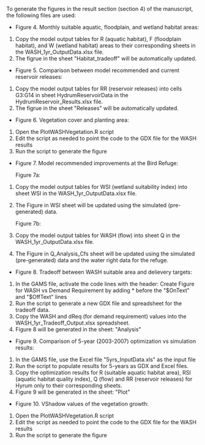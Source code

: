 To generate the figures in the result section (section 4) of the manuscript, the following files are used:

* Figure 4. Monthly suitable aquatic, floodplain, and wetland habitat areas:
1. Copy the model output tables for R (aquatic habitat), F (floodplain habitat), and W (wetland habitat) areas to their corresponding sheets in the WASH_1yr_OutputData.xlsx file. 
2. The figrue in the sheet "Habitat_tradeoff" will be automatically updated.

* Figure 5. Comparison between model recommended and current reservoir releases:
1. Copy the model output tables for RR (reservoir releases) into cells G3:G14 in sheet HydrumReservoirData in the HydrumReservoir_Results.xlsx file. 
2. The figrue in the sheet "Releases" will be automatically updated.

* Figure 6. Vegetation cover and planting area:
1. Open the PlotWASHVegetation.R script
2. Edit the script as needed to point the code to the GDX file for the WASH results
3. Run the script to generate the figure

* Figure 7. Model recommended improvements at the Bird Refuge:
	
	Figure 7a:

1. Copy the model output tables for WSI (wetland suitability index) into sheet WSI in the WASH_1yr_OutputData.xlsx file.
2. The Figure in WSI sheet will be updated using the simulated (pre-generated) data.


	Figure 7b:

1. Copy the model output tables for WASH (flow) into sheet Q in the WASH_1yr_OutputData.xlsx file.
2. The Figure in Q_Analysis_Cfs sheet will be updated using the simulated (pre-generated) data and the water right data for the refuge.

* Figure 8. Tradeoff between WASH suitable area and delievery targets:
1. In the GAMS file, activate the code lines with the header: Create Figure  for WASH vs Demand Requirement by adding * before the "$OnText" and "$OffText" lines
2. Run the script to generate a new GDX file and spreadsheet for the tradeoff data.
3. Copy the WASH and dReq (for demand requirement) values into the WASH_1yr_Tradeoff_Output.xlsx spreadsheet.
4. Figure 8 will be generated in the sheet: "Analysis"

* Figure 9. Comparison of 5-year (2003-2007) optimization vs simulation results:
1. In the GAMS file, use the Excel file "5yrs_InputData.xls" as the input file 
2. Run the script to populate results for 5-years as GDX and Excel files.
3. Copy the optimization results for R (suitable aquatic habitat area), RSI (aquatic habitat quality index), Q (flow) and RR (reservoir releases) for Hyrum only to their corresponding sheets. 
4. Figure 9 will be generated in the sheet: "Plot"



* Figure 10. VShadow values of the vegetation growth:
1. Open the PlotWASHVegetation.R script
2. Edit the script as needed to point the code to the GDX file for the WASH results
3. Run the script to generate the figure

